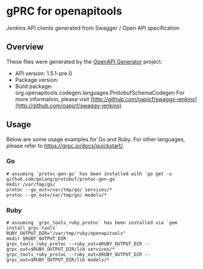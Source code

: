 # gPRC for openapitools

Jenkins API clients generated from Swagger / Open API specification

## Overview
These files were generated by the [OpenAPI Generator](https://openapi-generator.tech) project.

- API version: 1.5.1-pre.0
- Package version:
- Build package: org.openapitools.codegen.languages.ProtobufSchemaCodegen
For more information, please visit [http://github.com/oapicf/swaggy-jenkins](http://github.com/oapicf/swaggy-jenkins)

## Usage

Below are some usage examples for Go and Ruby. For other languages, please refer to https://grpc.io/docs/quickstart/.

### Go
```
# assuming `protoc-gen-go` has been installed with `go get -u github.com/golang/protobuf/protoc-gen-go`
mkdir /var/tmp/go/
protoc --go_out=/var/tmp/go/ services/*
protoc --go_out=/var/tmp/go/ models/*
```

### Ruby
```
# assuming `grpc_tools_ruby_protoc` has been installed via `gem install grpc-tools`
RUBY_OUTPUT_DIR="/var/tmp/ruby/openapitools"
mkdir $RUBY_OUTPUT_DIR
grpc_tools_ruby_protoc --ruby_out=$RUBY_OUTPUT_DIR --grpc_out=$RUBY_OUTPUT_DIR/lib services/*
grpc_tools_ruby_protoc --ruby_out=$RUBY_OUTPUT_DIR --grpc_out=$RUBY_OUTPUT_DIR/lib models/*
```
